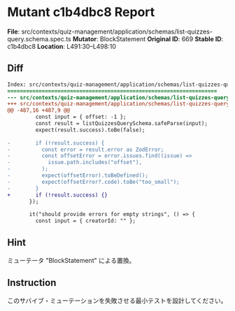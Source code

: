 # Mutant c1b4dbc8 Report

**File**: src/contexts/quiz-management/application/schemas/list-quizzes-query.schema.spec.ts
**Mutator**: BlockStatement
**Original ID**: 669
**Stable ID**: c1b4dbc8
**Location**: L491:30–L498:10

## Diff

```diff
Index: src/contexts/quiz-management/application/schemas/list-quizzes-query.schema.spec.ts
===================================================================
--- src/contexts/quiz-management/application/schemas/list-quizzes-query.schema.spec.ts	original
+++ src/contexts/quiz-management/application/schemas/list-quizzes-query.schema.spec.ts	mutated #669
@@ -487,16 +487,9 @@
         const input = { offset: -1 };
         const result = listQuizzesQuerySchema.safeParse(input);
         expect(result.success).toBe(false);
 
-        if (!result.success) {
-          const error = result.error as ZodError;
-          const offsetError = error.issues.find((issue) =>
-            issue.path.includes("offset"),
-          );
-          expect(offsetError).toBeDefined();
-          expect(offsetError?.code).toBe("too_small");
-        }
+        if (!result.success) {}
       });
 
       it("should provide errors for empty strings", () => {
         const input = { creatorId: "" };
```

## Hint

ミューテータ "BlockStatement" による置換。

## Instruction

このサバイブ・ミューテーションを失敗させる最小テストを設計してください。
